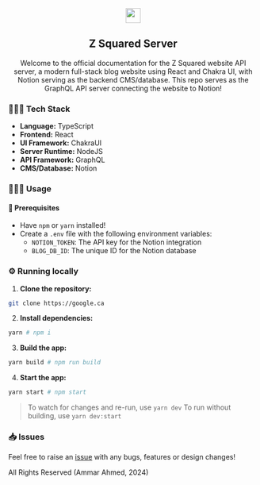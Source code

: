 <div align="center"> 
  <image src="./images/logo.png?raw=true" width="30" height="30">
  <h2>Z Squared Server</h2>
  <p>Welcome to the official documentation for the Z Squared website API server, a modern full-stack blog website using React and Chakra UI, with Notion serving as the backend CMS/database. This repo serves as the GraphQL API server connecting the website to Notion!</p>
</div>

### 👨🏾‍💻 Tech Stack
- **Language:** TypeScript
- **Frontend:** React
- **UI Framework:** ChakraUI
- **Server Runtime:** NodeJS
- **API Framework:** GraphQL
- **CMS/Database:** Notion

### 🤸🏾‍♂️ Usage
#### 🚧 Prerequisites
- Have `npm` or `yarn` installed!
- Create a `.env` file with the following environment variables:
  + `NOTION_TOKEN`: The API key for the Notion integration
  + `BLOG_DB_ID`: The unique ID for the Notion database 

### ⚙️ Running locally
1. **Clone the repository:**
```sh
git clone https://google.ca
```

2. **Install dependencies:**
```sh
yarn # npm i
```

3. **Build the app:**
```sh
yarn build # npm run build
```

4. **Start the app:**
```sh
yarn start # npm start
```
> To watch for changes and re-run, use `yarn dev`
> To run without building, use `yarn dev:start`

### 📥 Issues
Feel free to raise an [issue](https://github.com/ammar-ahmed22/zsquared-server/issues) with any bugs, features or design changes!

All Rights Reserved (Ammar Ahmed, 2024)